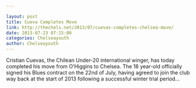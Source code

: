 ```yaml
---

layout: post
title: Cueva Completes Move
link: http://thechels.net/2013/07/cuevas-completes-chelsea-move/
date: 2013-07-23 07:15:00
categories: Chelseayouth
author: Chelseayouth
---
```


Cristian Cuevas, the Chilean Under-20 international winger, has today completed his move from O’Higgins to Chelsea.
The 18 year-old officially signed his Blues contract on the 22nd of July, having agreed to join the club way back at the start of 2013 following a successful winter trial period...
